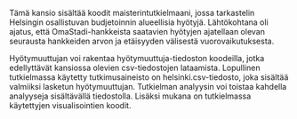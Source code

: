 Tämä kansio sisältää koodit maisterintutkielmaani, jossa tarkastelin Helsingin osallistuvan budjetoinnin alueellisia hyötyjä. Lähtökohtana oli ajatus, että OmaStadi-hankkeista saatavien hyötyjen ajatellaan olevan seurausta hankkeiden arvon ja etäisyyden välisestä vuorovaikutuksesta.

Hyötymuuttujan voi rakentaa hyötymuuttuja-tiedoston koodeilla, jotka edellyttävät kansiossa olevien csv-tiedostojen lataamista.
Lopullinen tutkielmassa käytetty tutkimusaineisto on helsinki.csv-tiedosto, joka sisältää valmiiksi lasketun hyötymuuttujan.
Tutkielman analyysin voi toistaa kahdella analyyseja sisältävällä tiedostolla. Lisäksi mukana on tutkielmassa käytettyjen visualisointien koodit.
